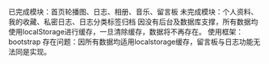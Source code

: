 已完成模块：首页轮播图、日志、相册、音乐、留言板
未完成模块：个人资料、我的收藏、私密日志、日志分类标签归档
因没有后台及数据库支撑，所有数据均使用localStorage进行缓存，一旦清除缓存，数据将不再存在。
使用框架：bootstrap
存在问题：因所有数据均适用localstorage缓存，留言板与日志功能无法同是实现。
